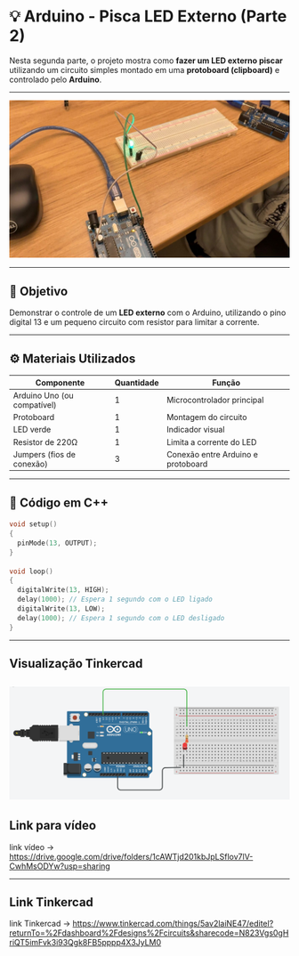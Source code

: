 # 💡 Arduino - Pisca LED Externo (Parte 2)

Nesta segunda parte, o projeto mostra como **fazer um LED externo piscar** utilizando um circuito simples montado em uma **protoboard (clipboard)** e controlado pelo **Arduino**.

---

![alt text](<WhatsApp Image 2025-10-16 at 11.33.16 AM.jpeg>)

---

## 🧠 Objetivo

Demonstrar o controle de um **LED externo** com o Arduino, utilizando o pino digital 13 e um pequeno circuito com resistor para limitar a corrente.

---

## ⚙️ Materiais Utilizados

| Componente | Quantidade | Função |
|-------------|-------------|--------|
| Arduino Uno (ou compatível) | 1 | Microcontrolador principal |
| Protoboard | 1 | Montagem do circuito |
| LED verde | 1 | Indicador visual |
| Resistor de 220Ω | 1 | Limita a corrente do LED |
| Jumpers (fios de conexão) | 3 | Conexão entre Arduino e protoboard |


---

## 🧠 Código em C++

```cpp
void setup()
{
  pinMode(13, OUTPUT);
}

void loop()
{
  digitalWrite(13, HIGH);
  delay(1000); // Espera 1 segundo com o LED ligado
  digitalWrite(13, LOW);
  delay(1000); // Espera 1 segundo com o LED desligado
}
```

---
## Visualização Tinkercad

![alt text](image.png)
---

## Link para vídeo 
link vídeo -> https://drive.google.com/drive/folders/1cAWTjd201kbJpLSflov7lV-CwhMsODYw?usp=sharing

---

## Link Tinkercad

link Tinkercad -> https://www.tinkercad.com/things/5av2laiNE47/editel?returnTo=%2Fdashboard%2Fdesigns%2Fcircuits&sharecode=N823Vgs0gHriQT5imFvk3i93Qgk8FB5pppp4X3JyLM0
